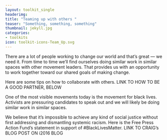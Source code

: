 ```yaml
---
layout: toolkit_single
headerimg:
title: "Teaming up with others "
teaser: "Something, something, something"
thumbnail: jekyll.jpg
categories:
- toolkits
icon: toolkit-icons-Team_Up.svg
---
```


There are a lot of people working to change our world and that’s great — we need it. From time to time we’ll find ourselves doing similar work in similar spaces with other movement leaders. That provides us with an opportunity to work together toward our shared goals of making change.

Here are some tips on how to collaborate with others. LINK TO HOW TO BE A GOOD PARTNER, BELOW

One of the most visible movements today is the movement for black lives. Activists are pressuring candidates to speak out and we will likely be doing similar work in similar spaces.

We believe that it’s impossible to achieve any kind of social justice without first addressing and dismantling systemic racism. Here is the Free Press Action Fund’s statement in support of #BlackLivesMatter. LINK TO CRAIG’s BLOG POST ON i2016 BLOG
